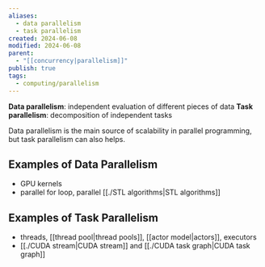 ```yaml
---
aliases:
  - data parallelism
  - task parallelism
created: 2024-06-08
modified: 2024-06-08
parent:
  - "[[concurrency|parallelism]]"
publish: true
tags:
  - computing/parallelism
---
```

**Data parallelism**: independent evaluation of different
pieces of data
**Task parallelism**: decomposition of independent tasks

Data parallelism is the main source of scalability in parallel programming, but task parallelism can also helps.

## Examples of Data Parallelism
- GPU kernels
- parallel for loop, parallel [[./STL algorithms|STL algorithms]]

## Examples of Task Parallelism
- threads, [[thread pool|thread pools]], [[actor model|actors]], executors
- [[./CUDA stream|CUDA stream]] and [[./CUDA task graph|CUDA task graph]]
